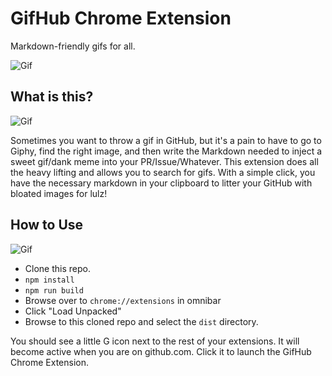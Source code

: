 # GifHub Chrome Extension

Markdown-friendly gifs for all.

![Gif](https://media3.giphy.com/media/hZj44bR9FVI3K/200w.gif)

## What is this?

![Gif](https://media2.giphy.com/media/pPhyAv5t9V8djyRFJH/200w.gif)

Sometimes you want to throw a gif in GitHub, but it's a pain to have to go to Giphy, find the right image, and then write the Markdown needed
to inject a sweet gif/dank meme into your PR/Issue/Whatever.  This extension does all the heavy lifting and allows you to search for gifs.  With a 
simple click, you have the necessary markdown in your clipboard to litter your GitHub with bloated images for lulz!

## How to Use

![Gif](https://media0.giphy.com/media/BouwBuyFhQwlQYBvmG/200w.gif)

* Clone this repo.
* `npm install`
* `npm run build`
* Browse over to `chrome://extensions` in omnibar
* Click "Load Unpacked"
* Browse to this cloned repo and select the `dist` directory.

You should see a little G icon next to the rest of your extensions.  It will become active when you are on github.com.  Click it to launch the GifHub Chrome Extension.

